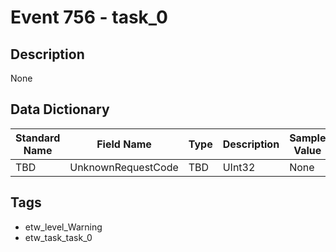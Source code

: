 # Event 756 - task_0

## Description
None

## Data Dictionary
|Standard Name|Field Name|Type|Description|Sample Value|
|---|---|---|---|---|
|TBD|UnknownRequestCode|TBD|UInt32|None|None|

## Tags
* etw_level_Warning
* etw_task_task_0